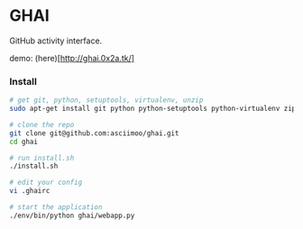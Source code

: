 GHAI
====

GitHub activity interface.


demo: (here)[http://ghai.0x2a.tk/]


### Install

```bash
# get git, python, setuptools, virtualenv, unzip
sudo apt-get install git python python-setuptools python-virtualenv zip

# clone the repo
git clone git@github.com:asciimoo/ghai.git
cd ghai

# run install.sh
./install.sh

# edit your config
vi .ghairc

# start the application
./env/bin/python ghai/webapp.py
```
